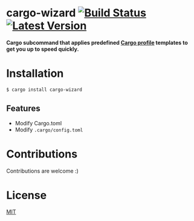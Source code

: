# cargo-wizard [![Build Status]][actions] [![Latest Version]][crates.io]

[Build Status]: https://github.com/kobzol/cargo-wizard/actions/workflows/check.yml/badge.svg

[actions]: https://github.com/kobzol/cargo-wizard/actions?query=branch%3Amain

[Latest Version]: https://img.shields.io/crates/v/cargo-wizard.svg

[crates.io]: https://crates.io/crates/cargo-wizard

**Cargo subcommand that applies predefined [Cargo profile](https://doc.rust-lang.org/cargo/reference/profiles.html)
templates to get you up to speed quickly.**

# Installation

```bash
$ cargo install cargo-wizard
```

## Features

- Modify Cargo.toml
- Modify `.cargo/config.toml`

# Contributions
Contributions are welcome :)

# License
[MIT](LICENSE)
